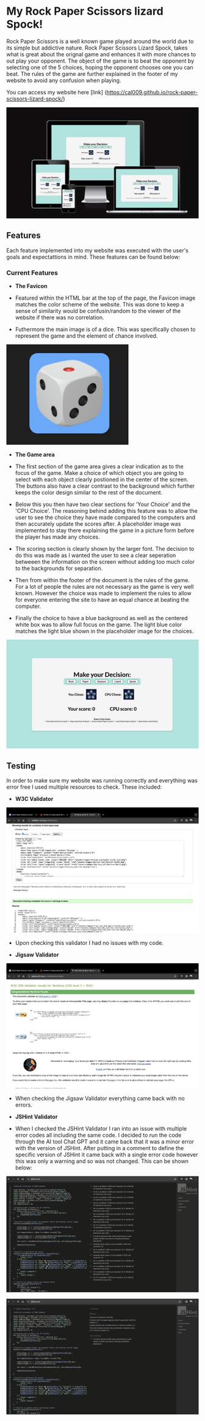 # My Rock Paper Scissors lizard Spock!

Rock Paper Scissors is a well known game played around the world due to its simple but addictive nature. Rock Paper Scissors Lizard Spock, takes what is great about the orignal game and enhances it with more chances to out play your opponent. The object of the game is to beat the opponent by selecting one of the 5 choices, hoping the opponent chooses one you can beat. The rules of the game are further explained in the footer of my website to avoid any confusion when playing.

You can access my website here [link] (https://cal009.github.io/rock-paper-scissors-lizard-spock/)

![Responsive Mockup](assets/images/ReadMe/Responsive.png)

## Features

Each feature implemented into my website was executed with the user's goals and expectattions in mind. These features can be found below:

### Current Features

- __The Favicon__

- Featured within the HTML bar at the top of the page, the Favicon image matches the color scheme of the website. This was done to keep a sense of similarity would be confusin/random to the viewer of the website if there was no correlation.
- Futhermore the main image is of a dice. This was specifically chosen to represent the game and the element of chance involved.

![Favicon](assets/images/ReadMe/Favicon.png)

- __The Game area__

- The first section of the game area gives a clear indication as to the focus of the game. Make a choice of which object you are going to select with each object clearly postioned in the center of the screen. The buttons also have a clear contrast to the background which further keeps the color design similar to the rest of the document.
- Below this you then have two clear sections for 'Your Choice' and the 'CPU Choice'. The reasoning behind adding this feature was to allow the user to see the choice they have made compared to the computers and then accurately update the scores after. A placeholder image was implemented to stay there explaining the game in a picture form before the player has made any choices.
- The scoring section is clearly shown by the larger font. The decision to do this was made as I wanted the user to see a clear seperation betweeen the information on the screen without adding too much color to the backgrounds for separation.
- Then from within the footer of the document is the rules of the game. For a lot of people the rules are not necessary as the game is very well known. However the choice was made to implement the rules to allow for everyone entering the site to have an equal chance at beating the computer.

- Finally the choice to have a blue background as well as the centered white box was to allow full focus on the game. The light blue color matches the light blue shown in the placeholder image for the choices.

![Game Area](assets/images/ReadMe/Game-area.png)

## Testing

In order to make sure my website was running correctly and everything was error free I used multiple resources to check. These included:

- __W3C Validator__

![W3C Validator](assets/images/ReadMe/W3C.png)

- Upon checking this validator I had no issues with my code.

- __Jigsaw Validator__

![Jigsaw Validator](assets/images/ReadMe/Jigsaw.png)

- When checking the Jigsaw Validator everything came back with no errors.

- __JSHint Validator__

- When I checked the JSHint Validator I ran into an issue with multiple error codes all including the same code. I decided to run the code through the AI tool Chat GPT and it came back that it was a minor error with the version of JSHint. After putting in a comment to define the specific version of JSHint it came back with a single error code however this was only a warning and so was not changed. This can be shown below:

![JSHint Validator](assets/images/ReadMe/JSHint-2.png)

![JSHint Validator](assets/images/ReadMe/JSHint.png)

